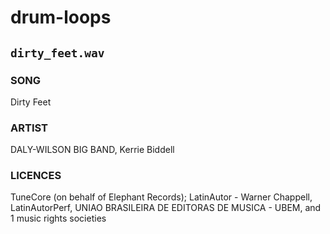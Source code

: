 # drum-loops

## `dirty_feet.wav`
### SONG
Dirty Feet
### ARTIST
DALY-WILSON BIG BAND, Kerrie Biddell
### LICENCES
TuneCore (on behalf of Elephant Records); LatinAutor - Warner Chappell, LatinAutorPerf, UNIAO BRASILEIRA DE EDITORAS DE MUSICA - UBEM, and 1 music rights societies
